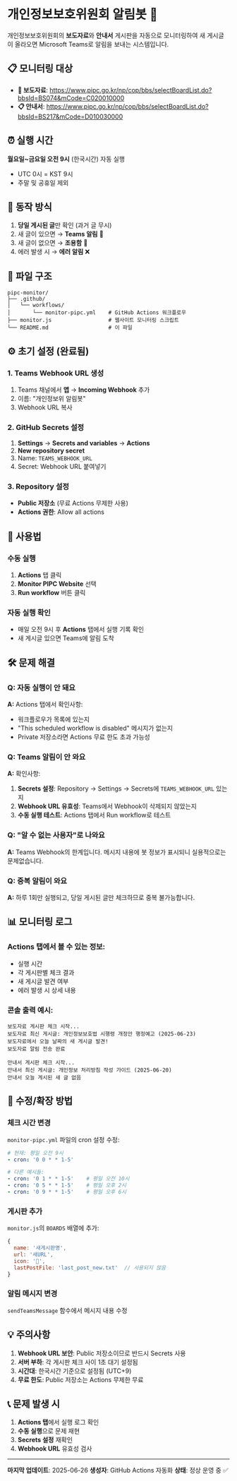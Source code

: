 # 개인정보보호위원회 알림봇 🤖

개인정보보호위원회의 **보도자료**와 **안내서** 게시판을 자동으로 모니터링하여 새 게시글이 올라오면 Microsoft Teams로 알림을 보내는 시스템입니다.

## 📋 모니터링 대상

- **📰 보도자료**: https://www.pipc.go.kr/np/cop/bbs/selectBoardList.do?bbsId=BS074&mCode=C020010000
- **📋 안내서**: https://www.pipc.go.kr/np/cop/bbs/selectBoardList.do?bbsId=BS217&mCode=D010030000

## ⏰ 실행 시간

**월요일~금요일 오전 9시** (한국시간) 자동 실행
- UTC 0시 = KST 9시
- 주말 및 공휴일 제외

## 🎯 동작 방식

1. **당일 게시된 글**만 확인 (과거 글 무시)
2. 새 글이 있으면 → **Teams 알림** 📢
3. 새 글이 없으면 → **조용함** 🤫
4. 에러 발생 시 → **에러 알림** ❌

## 📁 파일 구조

```
pipc-monitor/
├── .github/
│   └── workflows/
│       └── monitor-pipc.yml    # GitHub Actions 워크플로우
├── monitor.js                  # 웹사이트 모니터링 스크립트
└── README.md                   # 이 파일
```

## ⚙️ 초기 설정 (완료됨)

### 1. Teams Webhook URL 생성
1. Teams 채널에서 **앱** → **Incoming Webhook** 추가
2. 이름: "개인정보위 알림봇"
3. Webhook URL 복사

### 2. GitHub Secrets 설정
1. **Settings** → **Secrets and variables** → **Actions**
2. **New repository secret**
3. Name: `TEAMS_WEBHOOK_URL`
4. Secret: Webhook URL 붙여넣기

### 3. Repository 설정
- **Public 저장소** (무료 Actions 무제한 사용)
- **Actions 권한**: Allow all actions

## 🚀 사용법

### 수동 실행
1. **Actions** 탭 클릭
2. **Monitor PIPC Website** 선택
3. **Run workflow** 버튼 클릭

### 자동 실행 확인
- 매일 오전 9시 후 **Actions** 탭에서 실행 기록 확인
- 새 게시글 있으면 Teams에 알림 도착

## 🛠️ 문제 해결

### Q: 자동 실행이 안 돼요
**A:** Actions 탭에서 확인사항:
- 워크플로우가 목록에 있는지
- "This scheduled workflow is disabled" 메시지가 없는지
- Private 저장소라면 Actions 무료 한도 초과 가능성

### Q: Teams 알림이 안 와요
**A:** 확인사항:
1. **Secrets 설정**: Repository → Settings → Secrets에 `TEAMS_WEBHOOK_URL` 있는지
2. **Webhook URL 유효성**: Teams에서 Webhook이 삭제되지 않았는지
3. **수동 실행 테스트**: Actions 탭에서 Run workflow로 테스트

### Q: "알 수 없는 사용자"로 나와요
**A:** Teams Webhook의 한계입니다. 메시지 내용에 봇 정보가 표시되니 실용적으로는 문제없습니다.

### Q: 중복 알림이 와요
**A:** 하루 1회만 실행되고, 당일 게시된 글만 체크하므로 중복 불가능합니다.

## 📊 모니터링 로그

### Actions 탭에서 볼 수 있는 정보:
- 실행 시간
- 각 게시판별 체크 결과
- 새 게시글 발견 여부
- 에러 발생 시 상세 내용

### 콘솔 출력 예시:
```
보도자료 게시판 체크 시작...
보도자료 최신 게시글: 개인정보보호법 시행령 개정안 행정예고 (2025-06-23)
보도자료에서 오늘 날짜의 새 게시글 발견!
보도자료 알림 전송 완료

안내서 게시판 체크 시작...
안내서 최신 게시글: 개인정보 처리방침 작성 가이드 (2025-06-20)
안내서 오늘 게시된 새 글 없음
```

## 🔧 수정/확장 방법

### 체크 시간 변경
`monitor-pipc.yml` 파일의 cron 설정 수정:
```yaml
# 현재: 평일 오전 9시
- cron: '0 0 * * 1-5'

# 다른 예시들:
- cron: '0 1 * * 1-5'    # 평일 오전 10시
- cron: '0 5 * * 1-5'    # 평일 오후 2시
- cron: '0 9 * * 1-5'    # 평일 오후 6시
```

### 게시판 추가
`monitor.js`의 `BOARDS` 배열에 추가:
```javascript
{
  name: '새게시판명',
  url: '새URL',
  icon: '🔖',
  lastPostFile: 'last_post_new.txt'  // 사용되지 않음
}
```

### 알림 메시지 변경
`sendTeamsMessage` 함수에서 메시지 내용 수정

## 💡 주의사항

1. **Webhook URL 보안**: Public 저장소이므로 반드시 Secrets 사용
2. **서버 부하**: 각 게시판 체크 사이 1초 대기 설정됨
3. **시간대**: 한국시간 기준으로 설정됨 (UTC+9)
4. **무료 한도**: Public 저장소는 Actions 무제한 무료

## 📞 문제 발생 시

1. **Actions 탭**에서 실행 로그 확인
2. **수동 실행**으로 문제 재현
3. **Secrets 설정** 재확인
4. **Webhook URL** 유효성 검사

---

**마지막 업데이트**: 2025-06-26
**생성자**: GitHub Actions 자동화
**상태**: 정상 운영 중 ✅
